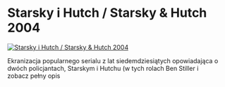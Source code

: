 Starsky i Hutch / Starsky & Hutch 2004 
=============
[![Starsky i Hutch / Starsky & Hutch 2004 ](http://vidos.pl/images/player.gif)](http://vidos.pl/starsky-i-hutch-starsky-hutch-2004)

 Ekranizacja popularnego serialu z lat siedemdziesiątych opowiadająca o dwóch policjantach, Starskym i Hutchu (w tych rolach Ben Stiller i zobacz pełny opis
